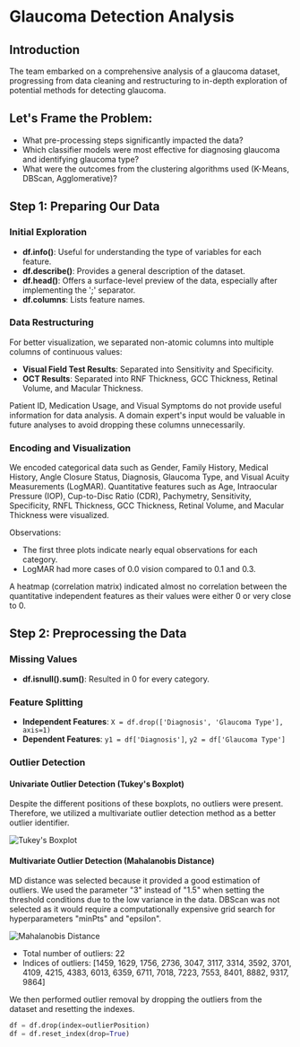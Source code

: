 # Glaucoma Detection Analysis

## Introduction
The team embarked on a comprehensive analysis of a glaucoma dataset, progressing from data cleaning and restructuring to in-depth exploration of potential methods for detecting glaucoma.

## Let's Frame the Problem:
- What pre-processing steps significantly impacted the data?
- Which classifier models were most effective for diagnosing glaucoma and identifying glaucoma type?
- What were the outcomes from the clustering algorithms used (K-Means, DBScan, Agglomerative)?

## Step 1: Preparing Our Data

### Initial Exploration

- **df.info()**: Useful for understanding the type of variables for each feature.
- **df.describe()**: Provides a general description of the dataset.
- **df.head()**: Offers a surface-level preview of the data, especially after implementing the ';' separator.
- **df.columns**: Lists feature names.

### Data Restructuring

For better visualization, we separated non-atomic columns into multiple columns of continuous values:
- **Visual Field Test Results**: Separated into Sensitivity and Specificity.
- **OCT Results**: Separated into RNF Thickness, GCC Thickness, Retinal Volume, and Macular Thickness.

Patient ID, Medication Usage, and Visual Symptoms do not provide useful information for data analysis. A domain expert's input would be valuable in future analyses to avoid dropping these columns unnecessarily.

### Encoding and Visualization

We encoded categorical data such as Gender, Family History, Medical History, Angle Closure Status, Diagnosis, Glaucoma Type, and Visual Acuity Measurements (LogMAR). Quantitative features such as Age, Intraocular Pressure (IOP), Cup-to-Disc Ratio (CDR), Pachymetry, Sensitivity, Specificity, RNFL Thickness, GCC Thickness, Retinal Volume, and Macular Thickness were visualized.

Observations:
- The first three plots indicate nearly equal observations for each category.
- LogMAR had more cases of 0.0 vision compared to 0.1 and 0.3.

A heatmap (correlation matrix) indicated almost no correlation between the quantitative independent features as their values were either 0 or very close to 0.

## Step 2: Preprocessing the Data

### Missing Values

- **df.isnull().sum()**: Resulted in 0 for every category.

### Feature Splitting

- **Independent Features**: `X = df.drop(['Diagnosis', 'Glaucoma Type'], axis=1)`
- **Dependent Features**: `y1 = df['Diagnosis']`, `y2 = df['Glaucoma Type']`

### Outlier Detection

#### Univariate Outlier Detection (Tukey's Boxplot)
Despite the different positions of these boxplots, no outliers were present. Therefore, we utilized a multivariate outlier detection method as a better outlier identifier.

![Tukey's Boxplot](https://github.com/Zeiad246/Glaucoma_Detection/assets/151476551/d994b06a-03d1-4e56-ad2d-ef3103f1109b)

#### Multivariate Outlier Detection (Mahalanobis Distance)
MD distance was selected because it provided a good estimation of outliers. We used the parameter "3" instead of "1.5" when setting the threshold conditions due to the low variance in the data. DBScan was not selected as it would require a computationally expensive grid search for hyperparameters "minPts" and "epsilon".

![Mahalanobis Distance](https://github.com/Zeiad246/Glaucoma_Detection/assets/151476551/d04a3be8-cc01-49d4-8220-9edff0347766)

- Total number of outliers: 22
- Indices of outliers: [1459, 1629, 1756, 2736, 3047, 3117, 3314, 3592, 3701, 4109, 4215, 4383, 6013, 6359, 6711, 7018, 7223, 7553, 8401, 8882, 9317, 9864]

We then performed outlier removal by dropping the outliers from the dataset and resetting the indexes.
```python
df = df.drop(index=outlierPosition)
df = df.reset_index(drop=True)
